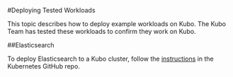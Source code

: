 #Deploying Tested Workloads

This topic describes how to deploy example workloads on Kubo. The Kubo Team has tested these workloads to confirm they work on Kubo.

##Elasticsearch

To deploy Elasticsearch to a Kubo cluster, follow the [instructions](https://github.com/kubernetes/examples/blob/master/staging/elasticsearch/README.md) in the Kubernetes GitHub repo.